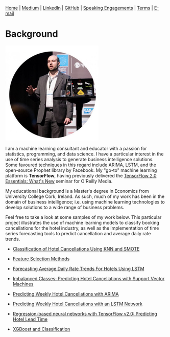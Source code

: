 [Home](https://mgcodesandstats.github.io/) |
[Medium](https://medium.com/@firstclassanalyticsmg) |
[LinkedIn](https://www.linkedin.com/in/michaeljgrogan/) |
[GitHub](https://github.com/mgcodesandstats) |
[Speaking Engagements](https://mgcodesandstats.github.io/speaking-engagements/) |
[Terms](https://mgcodesandstats.github.io/terms/) |
[E-mail](mailto:contact@michael-grogan.com)


# Background

![profile](resize-0251.jpg)

I am a machine learning consultant and educator with a passion for statistics, programming, and data science. I have a particular interest in the use of time series analysis to generate business intelligence solutions. Some favoured techniques in this regard include ARIMA, LSTM, and the open-source Prophet library by Facebook. My "go-to" machine learning platform is **TensorFlow**, having previously delivered the [TensorFlow 2.0 Essentials: What's New](https://learning.oreilly.com/live-training/courses/tensorflow-20-essentials-whats-new/0636920307167/) seminar for O'Reilly Media.

My educational background is a Master's degree in Economics from University College Cork, Ireland. As such, much of my work has been in the domain of business intelligence; i.e. using machine learning technologies to develop solutions to a wide range of business problems.

Feel free to take a look at some samples of my work below. This particular project illustrates the use of machine learning models to classify booking cancellations for the hotel industry, as well as the implementation of time series forecasting tools to predict cancellation and average daily rate trends.

- [Classification of Hotel Cancellations Using KNN and SMOTE](https://www.michael-grogan.com/hotel-modelling/articles/knn)

- [Feature Selection Methods](https://www.michael-grogan.com/hotel-modelling/articles/feature_selection)

- [Forecasting Average Daily Rate Trends For Hotels Using LSTM](https://www.michael-grogan.com/hotel-modelling/articles/lstm_adr)

- [Imbalanced Classes: Predicting Hotel Cancellations with Support Vector Machines](https://www.michael-grogan.com/hotel-modelling/articles/unbalanced_svm)

- [Predicting Weekly Hotel Cancellations with ARIMA](https://www.michael-grogan.com/hotel-modelling/articles/arima)

- [Predicting Weekly Hotel Cancellations with an LSTM Network](https://www.michael-grogan.com/hotel-modelling/articles/lstm_weeklycancellations)

- [Regression-based neural networks with TensorFlow v2.0: Predicting Hotel Lead Time](https://www.michael-grogan.com/hotel-modelling/articles/regression_neural_network)

- [XGBoost and Classification](https://www.michael-grogan.com/hotel-modelling/articles/boosting)
